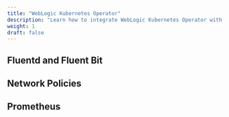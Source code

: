 ```yaml
---
title: "WebLogic Kubernetes Operator"
description: "Learn how to integrate WebLogic Kubernetes Operator with other components"
weight: 1
draft: false
---
```


## Fluentd and Fluent Bit
## Network Policies
## Prometheus
